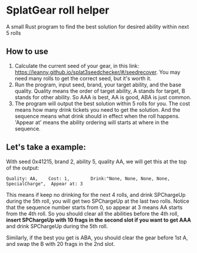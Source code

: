 # SplatGear roll helper

A small Rust program to find the best solution for desired ability within next 5 rolls

## How to use

1. Calculate the current seed of your gear, in this link: <https://leanny.github.io/splat3seedchecker/#/seedrecover>. You may need many rolls to get the correct seed, but it's worth it.
2. Run the program, input seed, brand, your target ability, and the base quality. Quality means the order of target ability, A stands for target, B stands for other ability. So AAA is best, AA is good, ABA is just common.
3. The program will output the best solution within 5 rolls for you. The cost means how many drink tickets you need to get the solution. And the sequence means what drink should in effect when the roll happens. 'Appear at' means the ability ordering will starts at where in the sequence.

## Let's take a example:

With seed 0x41215, brand 2, ability 5, quality AA, we will get this at the top of the output:

```shell
Quality: AA,    Cost: 1,        Drink:"None, None, None, None, SpecialCharge",  Appear at: 3
```

This means if keep no drinking for the next 4 rolls, and drink SPChargeUp during the 5th roll, you will get two SPChargeUp at the last two rolls. Notice that the sequence number starts from 0, so appear at 3 means AA starts from the 4th roll.
So you should clear all the abilities before the 4th roll, **insert SPChargeUp with 10 frags in the second slot if you want to get AAA** and drink SPChargeUp during the 5th roll.

Similarly, if the best you get is ABA, you should clear the gear before 1st A, and swap the B with 20 frags in the 2nd slot.
